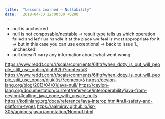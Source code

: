 ```yaml
---
title:  "Lessons Learned – Nullability"
date:   2018-04-30 12:00:00 +0200
---
```


- null is unchecked
- null is not composable/nestable -> result type tells us which operation failed
  and let's us handle it at the place we feel is most appropriate for it
  -> but in this case you can use exceptions! -> back to issue 1., unchecked!
- null doesn't carry any information about what went wrong

https://www.reddit.com/r/scala/comments/6lfltr/when_dotty_is_out_will_people_still_use_option/djuh92h/?context=3
https://www.reddit.com/r/scala/comments/6lfltr/when_dotty_is_out_will_people_still_use_option/djukl3s/?context=3
https://ceylon-lang.org/blog/2013/04/01/java-null/
https://ceylon-lang.org/documentation/current/reference/interoperability/java-from-ceylon/#calling_java_code_with_unsafe_nulls
https://kotlinlang.org/docs/reference/java-interop.html#null-safety-and-platform-types
https://aalmiray.github.io/jsr-305/apidocs/javax/annotation/Nonnull.html